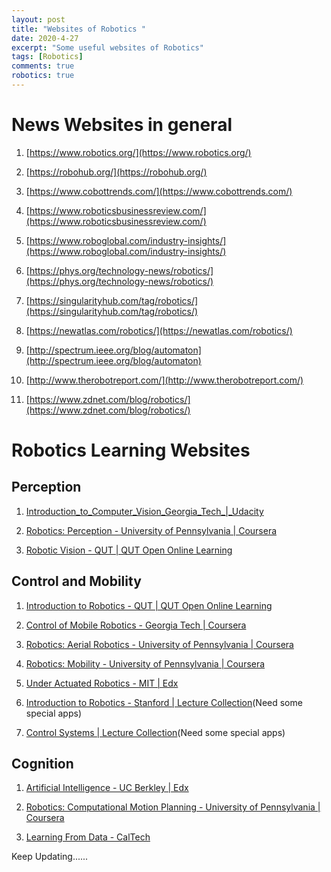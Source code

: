 ```yaml
---
layout: post
title: "Websites of Robotics "
date: 2020-4-27
excerpt: "Some useful websites of Robotics"
tags: [Robotics]
comments: true
robotics: true
---
```


# News Websites in general
1. [https://www.robotics.org/](https://www.robotics.org/)

2. [https://robohub.org/](https://robohub.org/)

3. [https://www.cobottrends.com/](https://www.cobottrends.com/)

4. [https://www.roboticsbusinessreview.com/](https://www.roboticsbusinessreview.com/)

5. [https://www.roboglobal.com/industry-insights/](https://www.roboglobal.com/industry-insights/)

6. [https://phys.org/technology-news/robotics/](https://phys.org/technology-news/robotics/)

7. [https://singularityhub.com/tag/robotics/](https://singularityhub.com/tag/robotics/)

8. [https://newatlas.com/robotics/](https://newatlas.com/robotics/)

9. [http://spectrum.ieee.org/blog/automaton](http://spectrum.ieee.org/blog/automaton)

10. [http://www.therobotreport.com/](http://www.therobotreport.com/)

11. [https://www.zdnet.com/blog/robotics/](https://www.zdnet.com/blog/robotics/)

# Robotics Learning Websites

## Perception

1. [Introduction_to_Computer_Vision_Georgia_Tech_|_Udacity](https://www.udacity.com/course/introduction-to-computer-vision--ud810)

2. [Robotics: Perception - University of Pennsylvania | Coursera](https://www.coursera.org/learn/robotics-perception)

3. [Robotic Vision - QUT | QUT Open Online Learning](https://www.qut.edu.au/study/open-online-learning)

## Control and Mobility

1. [Introduction to Robotics - QUT | QUT Open Online Learning](https://www.qut.edu.au/study/open-online-learning)

2. [Control of Mobile Robotics - Georgia Tech | Coursera](https://www.coursera.org/learn/mobile-robot)

3. [Robotics: Aerial Robotics - University of Pennsylvania | Coursera](https://www.coursera.org/learn/robotics-flight)

4. [Robotics: Mobility - University of Pennsylvania | Coursera](https://www.coursera.org/learn/robotics-mobility)

5. [Under Actuated Robotics - MIT | Edx](https://www.edx.org/course/underactuated-robotics-2)

6. [Introduction to Robotics - Stanford | Lecture Collection](https://www.youtube.com/playlist?list=PL65CC0384A1798ADF)(Need some special apps)

7. [Control Systems | Lecture Collection](https://www.youtube.com/playlist?list=PLUMWjy5jgHK3j74Z5Tq6Tso1fSfVWZC8L)(Need some special apps)

## Cognition

1. [Artificial Intelligence - UC Berkley | Edx](https://www.edx.org/course/artificial-intelligence-ai)

2. [Robotics: Computational Motion Planning - University of Pennsylvania | Coursera](https://www.coursera.org/learn/robotics-motion-planning)

3. [Learning From Data - CalTech](https://work.caltech.edu/telecourse.html)

Keep Updating......
